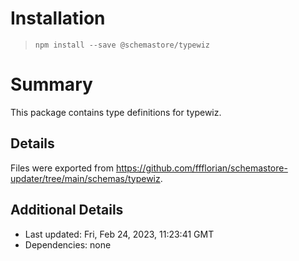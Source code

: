 # Installation
> `npm install --save @schemastore/typewiz`

# Summary
This package contains type definitions for typewiz.

## Details
Files were exported from https://github.com/ffflorian/schemastore-updater/tree/main/schemas/typewiz.

## Additional Details
* Last updated: Fri, Feb 24, 2023, 11:23:41 GMT
* Dependencies: none

